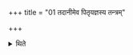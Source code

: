 +++
title = "01 तदानीमेव पितृयज्ञस्य तन्त्रम्"

+++

<details><summary>थिते</summary>

1. At that time itself (the Adhvaryu) causes to begin the procedure for the Pitr̥yajña (ancestral ritual).
</details>
